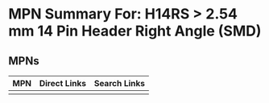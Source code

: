 



# MPN Summary For: H14RS > 2.54 mm 14 Pin Header Right Angle (SMD)

## MPNs
  

|MPN|Direct Links|Search Links|
| :--- | :--- | :--- |
||||
